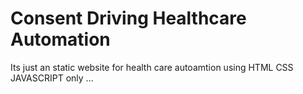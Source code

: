 # Consent Driving Healthcare Automation

Its just an static website for health care autoamtion using HTML CSS JAVASCRIPT only ...
